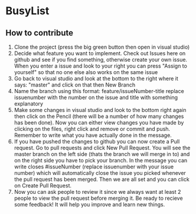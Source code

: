 # BusyList

## How to contribute
1. Clone the project (press the big green button then open in visual studio)
2. Decide what feature you want to implement. Check out Issues here on github and see if you find something, otherwise create your own issue. When you enter a issue and look to your right you can press "Assign to yourself" so that no one else also works on the same issue
3. Go back to visual studio and look at the bottom to the right where it says: "master" and click on that then New Branch
4. Name the branch using this format: feature/issueNumber-title replace issuenumber with the number on the issue and title with something explanatory
5. Make some changes in visual studio and look to the bottom right again then click on the Pencil (there will be a number of how many changes has been done). Now you can either view changes you have made by clicking on the files, right click and remove or commit and push. Remember to write what you have actually done in the message.
6. If you have pushed the changes to github you can now create a Pull request. Go to pull requests and click New Pull Request. You will see the master branch on the left side (thats the branch we will merge in to) and on the right side you have to pick your branch. In the message you can write closes #issueNumber (replace issuenumber with your issue number) which will automatically close the issue you picked whenever the pull request has been merged. Then we are all set and you can click on Create Pull Request. 
7. Now you can ask people to review it since we always want at least 2 people to view the pull request before merging it. Be ready to recieve some feedback! It will help you improve and learn new things.
